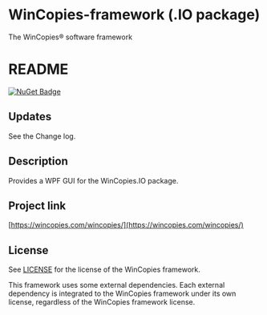 ﻿WinCopies-framework (.IO package)
=================================

The WinCopies® software framework

README
======

[![NuGet Badge](https://buildstats.info/nuget/WinCopies.GUI.IO)](https://www.nuget.org/packages/WinCopies.GUI.IO/)

Updates
-------

See the Change log.

Description
-----------

Provides a WPF GUI for the WinCopies.IO package.

Project link
------------

[https://wincopies.com/wincopies/](https://wincopies.com/wincopies/)

License
-------

See [LICENSE](https://github.com/pierresprim/WinCopies-framework/blob/master/LICENSE) for the license of the WinCopies framework.

This framework uses some external dependencies. Each external dependency is integrated to the WinCopies framework under its own license, regardless of the WinCopies framework license.
